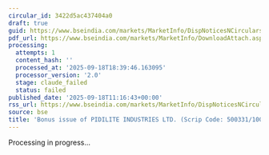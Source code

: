 ```yaml
---
circular_id: 3422d5ac437404a0
draft: true
guid: https://www.bseindia.com/markets/MarketInfo/DispNoticesNCirculars.aspx?Noticeid={EFF4DFF2-0928-4AA3-89E3-FF627740E971}&noticeno=20250918-26&dt=09/18/2025&icount=26&totcount=63&flag=0
pdf_url: https://www.bseindia.com/markets/MarketInfo/DownloadAttach.aspx?id=20250918-26&attachedId=7886e3a1-9364-4888-a24b-29a05498f2d5
processing:
  attempts: 1
  content_hash: ''
  processed_at: '2025-09-18T18:39:46.163095'
  processor_version: '2.0'
  stage: claude_failed
  status: failed
published_date: '2025-09-18T11:16:43+00:00'
rss_url: https://www.bseindia.com/markets/MarketInfo/DispNoticesNCirculars.aspx?Noticeid={EFF4DFF2-0928-4AA3-89E3-FF627740E971}&noticeno=20250918-26&dt=09/18/2025&icount=26&totcount=63&flag=0
source: bse
title: 'Bonus issue of PIDILITE INDUSTRIES LTD. (Scrip Code: 500331/100331)'
---
```


Processing in progress...